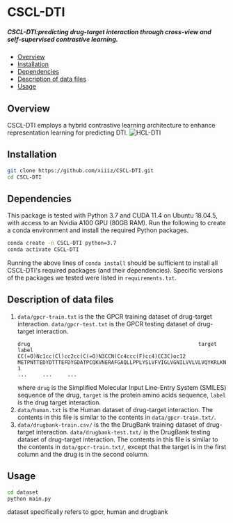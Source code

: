 # CSCL-DTI
##### CSCL-DTI:predicting drug-target interaction through cross-view and self-supervised contrastive learning.
  - [Overview](#overview)
  - [Installation](#installation)
  - [Dependencies](#dependencies)
  - [Description of data files](#description-of-data-files)
  - [Usage](#Usage)

## Overview
CSCL-DTI employs a hybrid contrastive learning architecture to enhance representation learning for predicting DTI.
![HCL-DTI](https://github.com/xiiiz/HCL-DTI/assets/105473770/79776a68-9e1c-4b0c-bbc3-7a8ea358f15c)

## Installation
```bash
git clone https://github.com/xiiiz/CSCL-DTI.git 
cd CSCL-DTI
```
## Dependencies
This package is tested with Python 3.7 and CUDA 11.4 on Ubuntu 18.04.5, with access to an Nvidia A100 GPU (80GB RAM). Run the following to create a conda environment and install the required Python packages. 
```bash
conda create -n CSCL-DTI python=3.7
conda activate CSCL-DTI
```
Running the above lines of `conda install` should be sufficient to install all  CSCL-DTI's required packages (and their dependencies). Specific versions of the packages we tested were listed in `requirements.txt`.

## Description of data files
1. `data/gpcr-train.txt` is the the GPCR training dataset of drug-target interaction. `data/gpcr-test.txt` is the GPCR testing dataset of drug-target interaction.
    ```
    drug	                                                  target	label	   
    CC(=O)Nc1cc(Cl)cc2cc(C(=O)N3CCN(Cc4ccc(F)cc4)CC3C)oc12	METPNTTEDYDTTTEFDYGDATPCQKVNERAFGAQLLPPLYSLVFVIGLVGNILVVLVLVQYKRLKNMTSIYLLNLAISDLLFLFTLPFWIDYKLKDDWVFGDAMCKILSGFYYTGLYSEIFFIILLTIDRYLAIVHAVFALRARTVTFGVITSIIIWALAILASMPGLYFSKTQWEFTHHTCSLHFPHESLREWKLFQALKLNLFGLVLPLLVMIICYTGIIKILLRRPNEKKSKAVRLIFVIMIIFFLFWTPYNLTILISVFQDFLFTHECEQSRHLDLAVQVTEVIAYTHCCVNPVIYAFVGERFRKYLRQLFHRRVAVHLVKWLPFLSVDRLERVSSTSPSTGEHELSAGF 1
    ...     ...     ...   
    ```
    where `drug` is the Simplified Molecular Input Line-Entry System (SMILES) sequence of the drug, `target` is the protein amino acids sequence, `label` is the drug target interaction.
2. `data/human.txt` is the Human dataset of drug-target interaction. The contents in this file is similar to the contents in `data/gpcr-train.txt/`.
3. `data/drugbank-train.csv/` is the the DrugBank training dataset of drug-target interaction. `data/drugbank-test.txt/` is the DrugBank testing dataset of drug-target interaction. The contents in this file is similar to the contents in `data/gpcr-train.txt/`, except that the target is in the first column and the drug is in the second column.

## Usage

```bash
cd dataset
python main.py
```
dataset specifically refers to gpcr, human and drugbank


